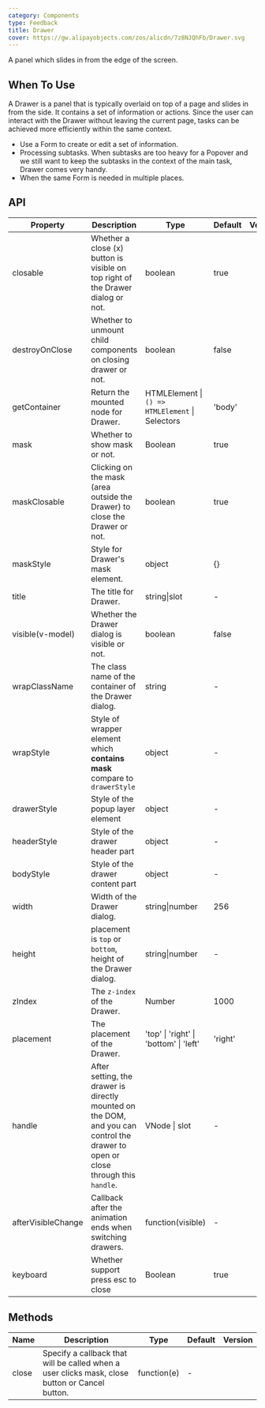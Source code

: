 ```yaml
---
category: Components
type: Feedback
title: Drawer
cover: https://gw.alipayobjects.com/zos/alicdn/7z8NJQhFb/Drawer.svg
---
```


A panel which slides in from the edge of the screen.

## When To Use

A Drawer is a panel that is typically overlaid on top of a page and slides in from the side. It contains a set of information or actions. Since the user can interact with the Drawer without leaving the current page, tasks can be achieved more efficiently within the same context.

- Use a Form to create or edit a set of information.
- Processing subtasks. When subtasks are too heavy for a Popover and we still want to keep the subtasks in the context of the main task, Drawer comes very handy.
- When the same Form is needed in multiple places.


## API

| Property | Description | Type | Default | Version |
| --- | --- | --- | --- | --- |
| closable | Whether a close (x) button is visible on top right of the Drawer dialog or not. | boolean | true |  |
| destroyOnClose | Whether to unmount child components on closing drawer or not. | boolean | false |  |
| getContainer | Return the mounted node for Drawer. | HTMLElement \| `() => HTMLElement` \| Selectors | 'body' |  |
| mask | Whether to show mask or not. | Boolean | true |  |
| maskClosable | Clicking on the mask (area outside the Drawer) to close the Drawer or not. | boolean | true |  |
| maskStyle | Style for Drawer's mask element. | object | {} |  |
| title | The title for Drawer. | string\|slot | - |  |
| visible(v-model) | Whether the Drawer dialog is visible or not. | boolean | false |  |
| wrapClassName | The class name of the container of the Drawer dialog. | string | - |  |
| wrapStyle | Style of wrapper element which **contains mask** compare to `drawerStyle` | object | - |  |
| drawerStyle | Style of the popup layer element | object | - |  |
| headerStyle | Style of the drawer header part | object | - |  |
| bodyStyle | Style of the drawer content part | object | - |  |
| width | Width of the Drawer dialog. | string\|number | 256 |  |
| height | placement is `top` or `bottom`, height of the Drawer dialog. | string\|number | - |  |
| zIndex | The `z-index` of the Drawer. | Number | 1000 |  |
| placement | The placement of the Drawer. | 'top' \| 'right' \| 'bottom' \| 'left' | 'right' |  |
| handle | After setting, the drawer is directly mounted on the DOM, and you can control the drawer to open or close through this `handle`. | VNode \| slot | - |  |
| afterVisibleChange | Callback after the animation ends when switching drawers. | function(visible) | - |  |
| keyboard | Whether support press esc to close | Boolean | true |  |

## Methods

| Name | Description | Type | Default | Version |
| --- | --- | --- | --- | --- |
| close | Specify a callback that will be called when a user clicks mask, close button or Cancel button. | function(e) | - |  |
